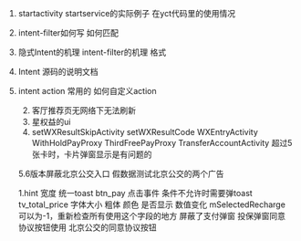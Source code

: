 1. startactivity startservice的实际例子 在yct代码里的使用情况
2. intent-filter如何写 如何匹配
3. 隐式Intent的机理
	intent-filter的机理 格式
4. Intent 源码的说明文档
5. intent action 常用的
	如何自定义action
	
	
	
	2. 客厅推荐页无网络下无法刷新
	4. 星权益的ui
	2. setWXResultSkipActivity setWXResultCode
	WXEntryActivity
	WithHoldPayProxy ThirdFreePayProxy
	TransferAccountActivity 超过5张卡时，卡片弹窗显示是有问题的
	
	5.6版本屏蔽北京公交入口
	假数据测试北京公交的两个广告
	
	1.hint 宽度
	统一toast
	btn_pay 点击事件 条件不允许时需要弹toast
	tv_total_price 字体大小 粗体 颜色 是否显示 数值变化
	mSelectedRecharge可以为-1，重新检查所有使用这个字段的地方
	屏蔽了支付弹窗
	投保弹窗同意协议按钮使用 北京公交的同意协议按钮